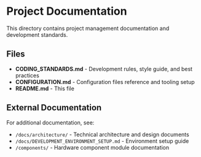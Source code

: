 # Project Documentation

This directory contains project management documentation and development standards.

## Files

- **CODING_STANDARDS.md** - Development rules, style guide, and best practices
- **CONFIGURATION.md** - Configuration files reference and tooling setup
- **README.md** - This file

## External Documentation

For additional documentation, see:
- `/docs/architecture/` - Technical architecture and design documents
- `/docs/DEVELOPMENT_ENVIRONMENT_SETUP.md` - Environment setup guide
- `/components/` - Hardware component module documentation
